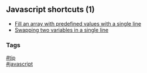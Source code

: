 ## Javascript shortcuts (1)

- [Fill an array with predefined values with a single line](fill-array-with-predefined-values.md)
- [Swapping two variables in a single line](swapping-two-variables.md)

### Tags
[#tip](../../tips.md)  
[#javascript](../javascript.md)